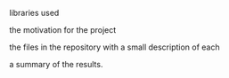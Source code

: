 
libraries used 


the motivation for the project



the files in the repository with a small description of each


a summary of the results.